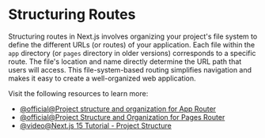 # Structuring Routes

Structuring routes in Next.js involves organizing your project's file system to define the different URLs (or routes) of your application. Each file within the `app` directory (or `pages` directory in older versions) corresponds to a specific route. The file's location and name directly determine the URL path that users will access. This file-system-based routing simplifies navigation and makes it easy to create a well-organized web application.

Visit the following resources to learn more:

- [@official@Project structure and organization for App Router](https://nextjs.org/docs/app/getting-started/project-structure)
- [@official@Project Structure and Organization for Pages Router](https://nextjs.org/docs/pages/getting-started/project-structure)
- [@video@Next.js 15 Tutorial - Project Structure](https://www.youtube.com/watch?v=L0g87N0piT0)